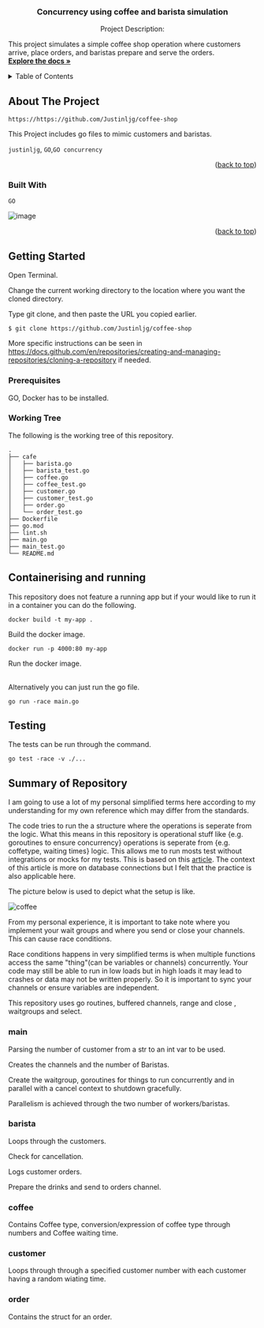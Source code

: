 <a name="readme-top"></a>
<h3 align="center">Concurrency using coffee and barista simulation</h3>

  <p align="center">
  Project Description:
  
  This project simulates a simple coffee shop operation where customers arrive, place orders, and baristas prepare and serve the orders. 
    <br />
    <a href="https://github.com/Justinljg/coffee-shop"><strong>Explore the docs »</strong></a>

</div>

<!-- TABLE OF CONTENTS -->
<details>
  <summary>Table of Contents</summary>
  <ol>
    <li>
      <a href="#about-the-project">About The Project</a>
      <ul>
        <li><a href="#built-with">Built With</a></li>
      </ul>
    </li>
    <li>
      <a href="#getting-started">Getting Started</a>
      <ul>
        <li><a href="#prerequisites">Prerequisites</a></li>
        <li><a href="#working-tree">Working Tree</a></li>
        <li><a href="#containerising-and-running">Containerising and running</a></li>
        <li><a href="#testing">Testing</a></li>
      </ul>
    </li>
    <li>
      <a href="#summary-of-repository">Summary of Repository</a>
      <ul>
        <li><a href="#main">main</a></li>
        <li><a href="#barista">barista</a></li>
        <li><a href="#coffee">coffee.go</a></li>
        <li><a href="#customer">customer</a></li>
        <li><a href="#order">order</a></li>
      </ul>
    </li>
  </ol>
</details>


<!-- ABOUT THE PROJECT -->
## About The Project

`https://https://github.com/Justinljg/coffee-shop`

This Project includes go files to mimic customers and baristas.

`justinljg`, `GO`,`GO concurrency`

<p align="right">(<a href="#readme-top">back to top</a>)</p>



### Built With


`GO`


![image](https://github.com/user-attachments/assets/c2775a5d-dbfc-4b8b-8872-a99ffa11a9ce)


<p align="right">(<a href="#readme-top">back to top</a>)</p>



<!-- GETTING STARTED -->
## Getting Started

Open Terminal.

Change the current working directory to the location where you want the cloned directory.

Type git clone, and then paste the URL you copied earlier.

    $ git clone https://github.com/Justinljg/coffee-shop

More specific instructions can be seen in https://docs.github.com/en/repositories/creating-and-managing-repositories/cloning-a-repository if needed.

### Prerequisites

GO, Docker has to be installed.

### Working Tree

The following is the working tree of this repository.

    .
    ├── cafe
    │   ├── barista.go
    │   ├── barista_test.go
    │   ├── coffee.go
    │   ├── coffee_test.go
    │   ├── customer.go
    │   ├── customer_test.go
    │   ├── order.go
    │   └── order_test.go
    ├── Dockerfile
    ├── go.mod
    ├── lint.sh
    ├── main.go
    ├── main_test.go
    └── README.md


## Containerising and running
This repository does not feature a running app but if your would like to run it in a container you can do the following. 

    docker build -t my-app .
Build the docker image.

    docker run -p 4000:80 my-app
Run the docker image.
<br></br>

Alternatively you can just run the go file.

    go run -race main.go

## Testing
The tests can be run through the command.

    go test -race -v ./...


## Summary of Repository
I am going to use a lot of my personal simplified terms here according to my understanding for my own reference which may differ from the standards.

The code tries to run the a structure where the operations is seperate from the logic. What this means in this repository is operational stuff like {e.g. goroutines to ensure concurrency} operations is seperate from {e.g. coffetype, waiting times} logic. This allows me to run mosts test without integrations or mocks for my tests. This is based on this [article](https://blog.boot.dev/clean-code/writing-good-unit-tests-dont-mock-database-connections/). The context of this article is more on database connections but I felt that the practice is also applicable here. 

The picture below is used to depict what the setup is like.

![coffee](https://github.com/user-attachments/assets/41fb5a03-4313-448d-9b3e-679e33e751fa)


From my personal experience, it is important to take note where you implement your wait groups and where you send or close your channels. This can cause race conditions.

Race conditions happens in very simplified terms is when multiple functions access the same "thing"(can be variables or channels) concurrently. Your code may still be able to run in low loads but in high loads it may lead to crashes or data may not be written properly. So it is important to sync your channels or ensure variables are independent.

This repository uses go routines, buffered channels, range and close , waitgroups and select.

### main

Parsing the number of customer from a str to an int var to be used. 

Creates the channels and the number of Baristas.

Create the waitgroup, goroutines for things to run concurrently and in parallel with a cancel context to shutdown gracefully.

Parallelism is achieved through the two number of workers/baristas.

### barista

Loops through the customers.

Check for cancellation.

Logs customer orders.

Prepare the drinks and send to orders channel.

### coffee

Contains Coffee type, conversion/expression of coffee type through numbers and Coffee waiting time.

### customer

Loops through through a specified customer number with each customer having a random wiating time.

### order

Contains the struct for an order.

